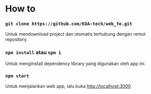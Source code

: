 # How to

### `git clone https://github.com/KDA-tech/web_fe.git`
Untuk mendownload project dan otomatis terhubung dengan remot repository.

### `npm install` atau `npm i`
Untuk menginstall dependency library yang digunakan oleh app ini.

### `npm start`
Untuk menjalankan web app, lalu buka [http://localhost:3000](http://localhost:3000)
